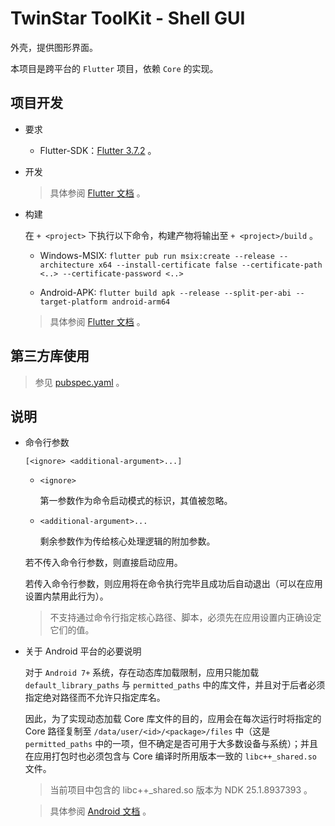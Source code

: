 # TwinStar ToolKit - Shell GUI

外壳，提供图形界面。

本项目是跨平台的 `Flutter` 项目，依赖 `Core` 的实现。

## 项目开发

* 要求
	
	* Flutter-SDK：[Flutter 3.7.2](https://docs.flutter.dev/get-started/install) 。

* 开发
	
	> 具体参阅 [Flutter 文档](https://docs.flutter.dev/get-started/editor) 。

* 构建
	
	在 `+ <project>` 下执行以下命令，构建产物将输出至 `+ <project>/build` 。
	
	* Windows-MSIX: `flutter pub run msix:create --release --architecture x64 --install-certificate false --certificate-path <..> --certificate-password <..>`
	
	* Android-APK: `flutter build apk --release --split-per-abi --target-platform android-arm64`
	
	> 具体参阅 [Flutter 文档](https://docs.flutter.dev/deployment/windows) 。

## 第三方库使用

> 参见 [pubspec.yaml](./pubspec.yaml) 。

## 说明

* 命令行参数
	
	`[<ignore> <additional-argument>...]`
	
	* `<ignore>`
		
		第一参数作为命令启动模式的标识，其值被忽略。
	
	* `<additional-argument>...`
		
		剩余参数作为传给核心处理逻辑的附加参数。
	
	若不传入命令行参数，则直接启动应用。
	
	若传入命令行参数，则应用将在命令执行完毕且成功后自动退出（可以在应用设置内禁用此行为）。
	
	> 不支持通过命令行指定核心路径、脚本，必须先在应用设置内正确设定它们的值。

* 关于 Android 平台的必要说明
	
	对于 `Android 7+` 系统，存在动态库加载限制，应用只能加载 `default_library_paths` 与 `permitted_paths` 中的库文件，并且对于后者必须指定绝对路径而不允许只指定库名。
	
	因此，为了实现动态加载 Core 库文件的目的，应用会在每次运行时将指定的 Core 路径复制至 `/data/user/<id>/<package>/files` 中（这是 `permitted_paths` 中的一项，但不确定是否可用于大多数设备与系统）；并且在应用打包时也必须包含与 Core 编译时所用版本一致的 `libc++_shared.so` 文件。
	
	> 当前项目中包含的 libc++_shared.so 版本为 NDK 25.1.8937393 。
	
	> 具体参阅 [Android 文档](https://source.android.com/docs/core/architecture/vndk/linker-namespace) 。
